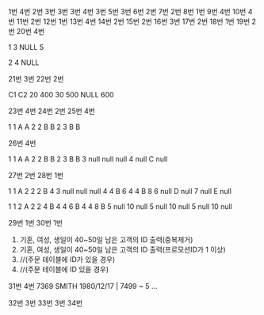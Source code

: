 1번 4번
2번 3번
3번 3번
4번 3번
5번 3번
6번 2번
7번 2번
8번 1번
9번 4번
10번 4번
11번 2번
12번 1번
13번 4번
14번 2번
15번 2번
16번 3번
17번 2번
18번 1번
19번 2번
20번 4번

1
3
NULL
5

2
4
NULL

21번 3번
22번 2번 

C1 C2
20 400
30 500
NULL 600

23번 4번
24번 2번
25번 4번

1 1 A A
2 2 B B
2 3 B B

26번 4번

1 1 A A
2 2 B B
2 3 B B
3 null null null
4 null C null

27번 2번
28번 1번

1 1 A 2
2 2 B 4
3 null null null
4 4 B 6
4 4 B 8
6 null D null
7 null E null

1 1 2 A
2 2 4 B
4 4 6 B
4 4 8 B
5 null 10 null
5 null 10 null
5 null 10 null

29번 1번
30번 1번

1) 기혼, 여성, 생일이 40~50일 남은 고객의 ID 출력(중복제거)
2) 기혼, 여성, 생일이 40~50일 남은 고객의 ID 출력(프로모션ID가 1 이상)
3)  //(주문 테이블에 ID가 있을 경우)
4) //(주문 테이블에 ID 있을 경우)

31번 4번
7369 SMITH 1980/12/17 | 7499 ~   5
...


32번 3번
33번 3번
34번 

